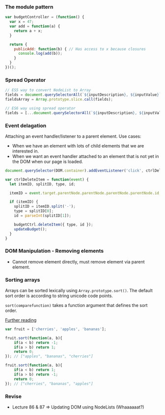 ### The module pattern

```js
var budgetController = (function() {
  var x = 47;
  var add = function(a) {
    return a + x;
  }

  return {
    publicAdd: function(b) { // Has access to x because closures
      console.log(add(b));
    }
  }
})();
```

### Spread Operator
```js
// ES5 way to convert NodeList to Array
fields = document.querySelectorAll(`${inputDescription}, ${inputValue}`);
fieldsArray = Array.prototype.slice.call(fields);

// ES6 way using spread operator
fields = [...document.querySelectorAll(`${inputDescription}, ${inputValue}`)];
```

### Event delagation
Attaching an event handler/listener to a parent element.
Use cases:
- When we have an element with lots of child elements that we are interested in.
- When we want an event handler attached to an element that is not yet in the DOM when our page is loaded.

```js
document.querySelector(DOM.container).addEventListener('click', ctrlDeleteItem);

var ctrlDeleteItem = function(event) {
  let itemID, splitID, type, id;

  itemID = event.target.parentNode.parentNode.parentNode.parentNode.id;

  if (itemID) {
    splitID = itemID.split('-');
    type = splitID[0];
    id = parseInt(splitID[1]);

    budgetCtrl.deleteItem({ type, id });
    updateBudget();
  }
}
```

### DOM Manipulation - Removing elements
- Cannot remove element directly, must remove element via parent element.

### Sorting arrays
Arrays can be sorted lexically using `Array.prototype.sort()`. The default sort order is according to string unicode code points.

`sort(comparefunction)` takes a function argument that defines the sort order.

[Further reading](https://developer.mozilla.org/en/docs/Web/JavaScript/Reference/Global_Objects/Array/sort?v=example)

```js
var fruit = ['cherries', 'apples', 'bananas'];

fruit.sort(function(a, b){
    if(a < b) return -1;
    if(a > b) return 1;
    return 0;
}); // ["apples", "bananas", "cherries"]

fruit.sort(function(a, b){
    if(a < b) return 1;
    if(a > b) return -1;
    return 0;
}); // ["cherries", "bananas", "apples"]
```


### Revise
- Lecture 86 & 87 => Updating DOM using NodeLists (Whaaaaaat?)
